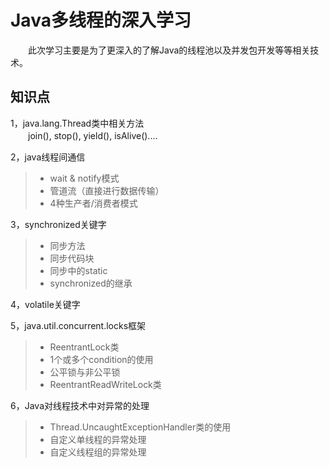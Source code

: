 # Java多线程的深入学习
　　此次学习主要是为了更深入的了解Java的线程池以及并发包开发等等相关技术。
　　
## 知识点
1，java.lang.Thread类中相关方法</br>
　　join(), stop(), yield(), isAlive()....</br>

2，java线程间通信</br>
> * wait & notify模式
> * 管道流（直接进行数据传输）
> * 4种生产者/消费者模式

3，synchronized关键字</br>
> * 同步方法
> * 同步代码块
> * 同步中的static
> * synchronized的继承

4，volatile关键字</br>

5，java.util.concurrent.locks框架
> * ReentrantLock类
> * 1个或多个condition的使用
> * 公平锁与非公平锁
> * ReentrantReadWriteLock类

6，Java对线程技术中对异常的处理</br>
> * Thread.UncaughtExceptionHandler类的使用
> * 自定义单线程的异常处理
> * 自定义线程组的异常处理

